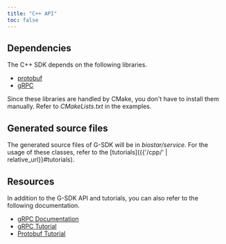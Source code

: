 ```yaml
---
title: "C++ API"
toc: false
---
```


## Dependencies

The C++ SDK depends on the following libraries.

* [protobuf](https://github.com/protocolbuffers/protobuf)
* [gRPC](https://github.com/grpc/grpc/tree/master/src/cpp)

Since these libraries are handled by CMake, you don't have to install them manually. Refer to _CMakeLists.txt_ in the examples.

## Generated source files

The generated source files of G-SDK will be in _biostar/service_. For the usage of these classes, refer to the [tutorials]({{'/cpp/' | relative_url}}#tutorials).

## Resources

In addition to the G-SDK API and tutorials, you can also refer to the following documentation. 

* [gRPC Documentation](https://grpc.github.io/grpc/cpp/index.html)
* [gRPC Tutorial](https://grpc.io/docs/languages/cpp/basics/)
* [Protobuf Tutorial](https://developers.google.com/protocol-buffers/docs/cpptutorial)



